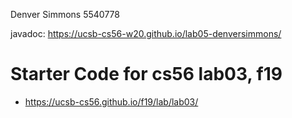 Denver Simmons
5540778

javadoc: https://ucsb-cs56-w20.github.io/lab05-denversimmons/

# Starter Code for cs56 lab03, f19

* <https://ucsb-cs56.github.io/f19/lab/lab03/>

